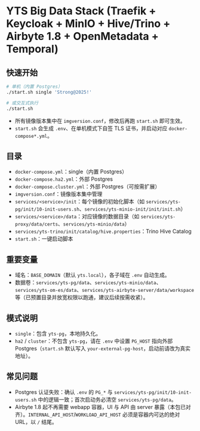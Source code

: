 # YTS Big Data Stack (Traefik + Keycloak + MinIO + Hive/Trino + Airbyte 1.8 + OpenMetadata + Temporal)

## 快速开始
```bash
# 单机（内置 Postgres）
./start.sh single 'Strong@2025!'

# 或交互式执行
./start.sh
```

- 所有镜像版本集中在 `imgversion.conf`，修改后再跑 `start.sh` 即可生效。
- `start.sh` 会生成 `.env`、在单机模式下自签 TLS 证书，并启动对应 `docker-compose*.yml`。

## 目录
- `docker-compose.yml`：single（内置 Postgres）
- `docker-compose.ha2.yml`：外部 Postgres
- `docker-compose.cluster.yml`：外部 Postgres（可按需扩展）
- `imgversion.conf`：镜像版本集中管理
- `services/<service>/init`：每个镜像的初始化脚本（如 `services/yts-pg/init/10-init-users.sh`、`services/yts-minio-init/init/init.sh`）
- `services/<service>/data`：对应镜像的数据目录（如 `services/yts-proxy/data/certs`、`services/yts-minio/data`）
- `services/yts-trino/init/catalog/hive.properties`：Trino Hive Catalog
- `start.sh`：一键启动脚本

## 重要变量
- 域名：`BASE_DOMAIN`（默认 `yts.local`），各子域在 `.env` 自动生成。
- 数据卷：`services/yts-pg/data`、`services/yts-minio/data`、`services/yts-om-es/data`、`services/yts-airbyte-server/data/workspace` 等（已预置目录并放宽权限以跑通，建议后续按需收紧）。

## 模式说明
- `single`：包含 `yts-pg`，本地持久化。
- `ha2` / `cluster`：不包含 `yts-pg`，请在 `.env` 中设置 `PG_HOST` 指向外部 Postgres（`start.sh` 默认写入 `your-external-pg-host`，启动前请改为真实地址）。

## 常见问题
- Postgres 认证失败：确认 `.env` 的 `PG_*` 与 `services/yts-pg/init/10-init-users.sh` 中的逻辑一致；首次启动务必清空 `services/yts-pg/data`。
- Airbyte 1.8 起不再需要 webapp 容器，UI 与 API 由 server 暴露（本包已对齐）。`INTERNAL_API_HOST`/`WORKLOAD_API_HOST` 必须是容器内可达的绝对 URL，以 `/` 结尾。

